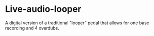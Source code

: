 # Live-audio-looper
A digital version of a traditional "looper" pedal that allows for one base recording and 4 overdubs. 
